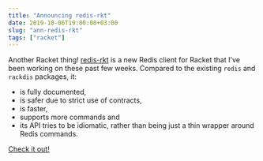 ```yaml
---
title: "Announcing redis-rkt"
date: 2019-10-06T19:00:00+03:00
slug: "ann-redis-rkt"
tags: ["racket"]
---
```


Another Racket thing!  [redis-rkt] is a new Redis client for Racket
that I've been working on these past few weeks.  Compared to the
existing `redis` and `rackdis` packages, it:

* is fully documented,
* is safer due to strict use of contracts,
* is faster,
* supports more commands and
* its API tries to be idiomatic, rather than being just a thin wrapper
  around Redis commands.

[Check it out!][redis-rkt]

[redis-rkt]: https://github.com/bogdanp/racket-redis
